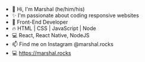 - 👋 Hi, I'm Marshal (he/him/his)
- ✨ I'm passionate about coding responsive websites
- 💞️ Front-End Developer
- 🔥 HTML | CSS | JavaScript | Node
- 💻 React, React Native, NodeJS
- 📫 Find me on Instagram @marshal.rocks
- 💻 https://marshal.rocks

<!---
remarshal/remarshal is a ✨ special ✨ repository because its `README.md` (this file) appears on your GitHub profile.
You can click the Preview link to take a look at your changes.
--->
